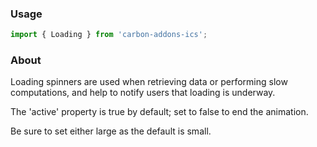 ### Usage

```js
import { Loading } from 'carbon-addons-ics';
```

### About

Loading spinners are used when retrieving data or performing slow computations, and help to notify users that loading is underway. 

The 'active' property is true by default; set to false to end the animation. 

Be sure to set either large as the default is small.